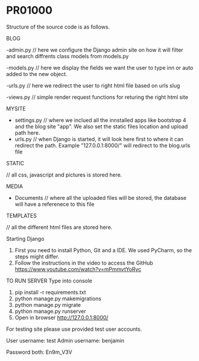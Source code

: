 # PR01000
Structure of the source code is as follows. 

BLOG 

-admin.py // here we configure the Django admin site on how it will filter and search diffrents class models from models.py

-models.py // here we display the fields we want the user to type inn or auto added to the new object. 

-urls.py // here we redirect the user to right html file based on urls slug

-views.py // simple render request functions for returing the right html site



MYSITE

- settings.py // where we inclued all the innstalled apps like bootstrap 4 and the blog site "app". We also set the static files location and upload path here. 
- urls.py // when Django is started, it will look here first to where it can redirect the path. Example "127.0.0.1:8000/" will redirect to the blog.urls file

STATIC 

// all css, javascript and pictures is stored here.

MEDIA

- Documents // where all the uploaded files will be stored, the database will have a referenece to this file

TEMPLATES

// all the different html files are stored here. 

Starting Django
1. First you need to install Python, Git and a IDE. We used PyCharm, so the steps might differ. 
2. Follow the instructions in the video to access the GitHub https://www.youtube.com/watch?v=mPmmvtYoRyc

TO RUN SERVER 
Type into console
1. pip install -r requirements.txt
2. python manage.py makemigrations
3. python manage.py migrate
4. python manage.py runserver
5. Open in browser http://127.0.0.1:8000/

For testing site please use provided test user accounts. 

User username: test
Admin username: benjamin

Password both: En9m_V3V





